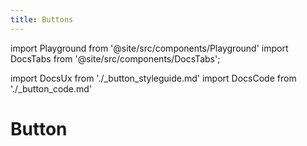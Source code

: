 ```yaml
---
title: Buttons
---
```


import Playground from '@site/src/components/Playground'
import DocsTabs from '@site/src/components/DocsTabs';

import DocsUx from './\_button_styleguide.md'
import DocsCode from './\_button_code.md'

# Button

<DocsTabs styleguide={DocsUx} code={DocsCode} />
